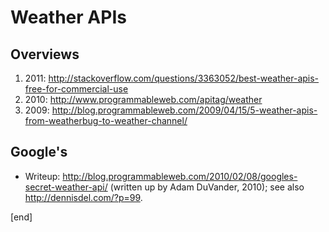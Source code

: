 Weather APIs
==============
Overviews
--------------
 1. 2011: http://stackoverflow.com/questions/3363052/best-weather-apis-free-for-commercial-use
 1. 2010: http://www.programmableweb.com/apitag/weather
 1. 2009: http://blog.programmableweb.com/2009/04/15/5-weather-apis-from-weatherbug-to-weather-channel/
 
Google's
------------
 * Writeup: http://blog.programmableweb.com/2010/02/08/googles-secret-weather-api/ (written up by Adam DuVander, 2010); see also http://dennisdel.com/?p=99.

[end]

